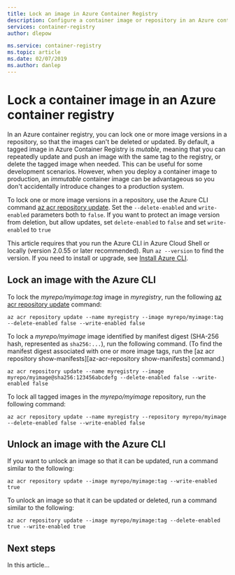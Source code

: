 ```yaml
---
title: Lock an image in Azure Container Registry 
description: Configure a container image or repository in an Azure container registry to be immutable, so that it can't be deleted or overwritten.
services: container-registry
author: dlepow

ms.service: container-registry
ms.topic: article
ms.date: 02/07/2019
ms.author: danlep
---
```


# Lock a container image in an Azure container registry

In an Azure container registry, you can lock one or more image versions in a repository, so that the images can't be deleted or updated. By default, a tagged image in Azure Container Registry is *mutable*, meaning that you can repeatedly update and push an image with the same tag to the registry, or delete the tagged image when needed. This can be useful for some development scenarios. However, when you deploy a container image to production, an *immutable* container image can be advantageous so you don't accidentally introduce changes to a production system. 

To lock one or more image versions in a repository, use the Azure CLI command [az acr repository update][az-acr-repository-update]. Set the `--delete-enabled` and `write-enabled` parameters both to `false`. If you want to protect an image version from deletion, but allow updates, set `delete-enabled` to `false` and set `write-enabled` to `true`

This article requires that you run the Azure CLI in Azure Cloud Shell or locally (version 2.0.55 or later recommended). Run `az --version` to find the version. If you need to install or upgrade, see [Install Azure CLI][azure-cli].

## Lock an image with the Azure CLI

To lock the *myrepo/myimage:tag* image in *myregistry*, run the following [az acr repository update][az-acr-repository-update] command:

```azurecli
az acr repository update --name myregistry --image myrepo/myimage:tag --delete-enabled false --write-enabled false
```

To lock a *myrepo/myimage* image identified by manifest digest (SHA-256 hash, represented as `sha256:...`), run the following command. (To find the manifest digest associated with one or more image tags, run the [az acr repository show-manifests][az-acr-repository show-manifests] command.)


```azurecli
az acr repository update --name myregistry --image myrepo/myimage@sha256:123456abcdefg --delete-enabled false --write-enabled false
```

To lock all tagged images in the *myrepo/myimage* repository, run the following command:


```azurecli
az acr repository update --name myregistry --repository myrepo/myimage --delete-enabled false --write-enabled false
```



## Unlock an image with the Azure CLI 

If you want to unlock an image so that it can be updated, run a command similar to the following:

```azurecli
az acr repository update --image myrepo/myimage:tag --write-enabled true
```

To unlock an image so that it can be updated or deleted, run a command similar to the following:

```azurecli
az acr repository update --image myrepo/myimage:tag --delete-enabled true --write-enabled true
```

## Next steps

In this article...

<!-- LINKS - Internal -->
[az-acr-repository-update]: /cli/azure/acr/repository#az-acr-repository-update
[az-acr-repository-show-manifests]: /cli/azure/acr/repository#az-acr-repository-show-manifests
[azure-cli]: /cli/azure/install-azure-cli


